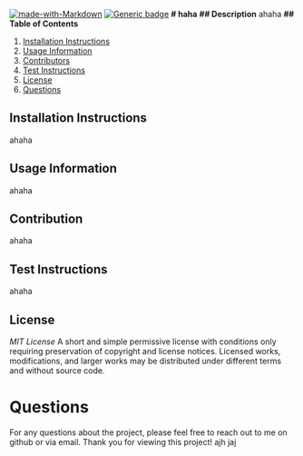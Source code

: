 
  
  [![made-with-Markdown](https://img.shields.io/badge/Made%20with-Markdown-1f425f.svg)](http://commonmark.org) 
  [![Generic badge](https://img.shields.io/badge/License-MIT-<COLOR>.svg)](https://shields.io/)
  **# haha** 
**## Description**
ahaha
**## Table of Contents**
1. [Installation Instructions](#installation-instructions)
2. [Usage Information](#usage-information)
3. [Contributors](#contributors)
4. [Test Instructions](#test-instructions)
5. [License](#license)
6. [Questions](#questions)
## Installation Instructions
ahaha
## Usage Information
ahaha
## Contribution
ahaha
## Test Instructions
ahaha
## License
*MIT License*
A short and simple permissive license with conditions only requiring preservation of copyright and license notices. Licensed works, modifications, and larger works may be distributed under different terms and without source code.
# Questions
For any questions about the project, please feel free to reach out to me on github or via email.  Thank you for viewing this project!
ajh
jaj
  